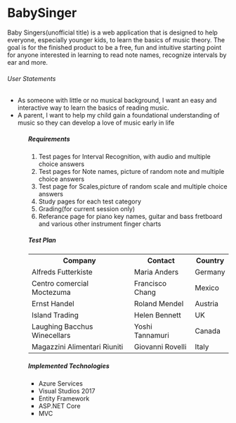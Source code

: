 # BabySinger
<p>Baby Singers(unofficial title) is a web application that is designed to help everyone, especially younger kids, to learn the basics of music theory. The goal is for the finished product to be a free, fun and intuitive starting point for anyone interested in learning to read note names, recognize intervals by ear and more.</p>

<h6>User Statements</h6>
 <ul>
  <li>As someone with little or no musical background, I want an easy and interactive way to learn the basics of reading music.</li>
  <li>A parent, I want to help my child gain a foundational understanding of music so they can develop a love of music early in life</li>
 <ul>

<h5>Requirements</h5>
 <ol>
  <li>Test pages for Interval Recognition, with audio and multiple choice answers</li>
  <li>Test pages for Note names, picture of random note and multiple choice answers</li>
  <li>Test page for Scales,picture of random scale and multiple choice answers</li>
  <li>Study pages for each test category</li>
  <li>Grading(for current session only)</li>
  <li>Referance page for piano key names, guitar and bass fretboard and various other instrument finger charts</li>
 </ol>
 
 <h5>Test Plan</h5>
 <table>
  <tr>
    <th>Company</th>
    <th>Contact</th>
    <th>Country</th>
  </tr>
  <tr>
    <td>Alfreds Futterkiste</td>
    <td>Maria Anders</td>
    <td>Germany</td>
  </tr>
  <tr>
    <td>Centro comercial Moctezuma</td>
    <td>Francisco Chang</td>
    <td>Mexico</td>
  </tr>
  <tr>
    <td>Ernst Handel</td>
    <td>Roland Mendel</td>
    <td>Austria</td>
  </tr>
  <tr>
    <td>Island Trading</td>
    <td>Helen Bennett</td>
    <td>UK</td>
  </tr>
  <tr>
    <td>Laughing Bacchus Winecellars</td>
    <td>Yoshi Tannamuri</td>
    <td>Canada</td>
  </tr>
  <tr>
    <td>Magazzini Alimentari Riuniti</td>
    <td>Giovanni Rovelli</td>
    <td>Italy</td>
  </tr>
</table>
 
 
<h5>Implemented Technologies</h5>
<ul>
  <li>Azure Services</li>
  <li>Visual Studios 2017</li>
  <li>Entity Framework</li>
  <li>ASP.NET Core</li>
  <li>MVC</li>
</ui>
